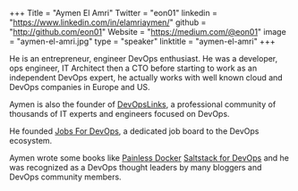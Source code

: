 +++
Title = "Aymen El Amri"
Twitter = "eon01"
linkedin = "https://www.linkedin.com/in/elamriaymen/"
github = "http://github.com/eon01"
Website = "https://medium.com/@eon01"
image = "aymen-el-amri.jpg"
type = "speaker"
linktitle = "aymen-el-amri"
+++

He is an entrepreneur, engineer DevOps enthusiast. He was a developer, ops engineer, IT Architect 
then a CTO before starting to work as an independent DevOps expert, he actually works with well known 
cloud and DevOps companies in Europe and US.

Aymen is also the founder of [DevOpsLinks](http://devopslinks.com), a professional community of thousands 
of IT experts and engineers focused on DevOps. 

He founded [Jobs For DevOps](http://jobsfordevops.com), a dedicated job board to the DevOps ecosystem.

Aymen wrote some books like [Painless Docker](http://painlessdocker.com) 
[Saltstack for DevOps](http://saltstackfordevops.com) and he was recognized as a DevOps thought leaders 
by many bloggers and DevOps community members.
